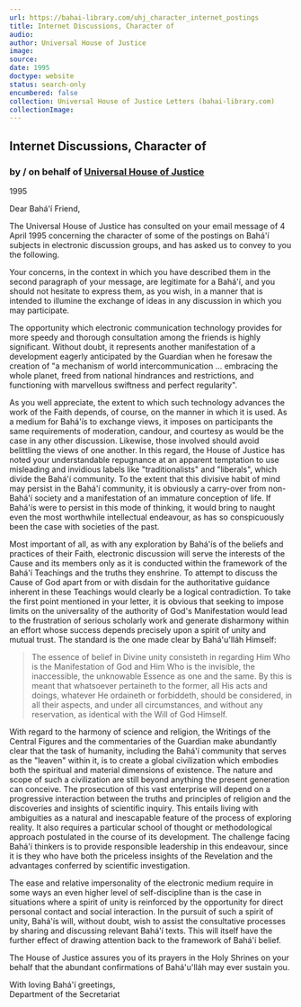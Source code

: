 ```yaml
---
url: https://bahai-library.com/uhj_character_internet_postings
title: Internet Discussions, Character of
audio: 
author: Universal House of Justice
image: 
source: 
date: 1995
doctype: website
status: search-only
encumbered: false
collection: Universal House of Justice Letters (bahai-library.com)
collectionImage: 
---
```



## Internet Discussions, Character of

### by / on behalf of [Universal House of Justice](https://bahai-library.com/author/Universal+House+of+Justice)

1995


Dear Bahá'í Friend,

The Universal House of Justice has consulted on your email message of 4 April 1995 concerning the character of some of the postings on Bahá'í subjects in electronic discussion groups, and has asked us to convey to you the following.

Your concerns, in the context in which you have described them in the second paragraph of your message, are legitimate for a Bahá'í, and you should not hesitate to express them, as you wish, in a manner that is intended to illumine the exchange of ideas in any discussion in which you may participate.

The opportunity which electronic communication technology provides for more speedy and thorough consultation among the friends is highly significant. Without doubt, it represents another manifestation of a development eagerly anticipated by the Guardian when he foresaw the creation of "a mechanism of world intercommunication ... embracing the whole planet, freed from national hindrances and restrictions, and functioning with marvellous swiftness and perfect regularity".

As you well appreciate, the extent to which such technology advances the work of the Faith depends, of course, on the manner in which it is used. As a medium for Bahá'ís to exchange views, it imposes on participants the same requirements of moderation, candour, and courtesy as would be the case in any other discussion. Likewise, those involved should avoid belittling the views of one another. In this regard, the House of Justice has noted your understandable repugnance at an apparent temptation to use misleading and invidious labels like "traditionalists" and "liberals", which divide the Bahá'í community. To the extent that this divisive habit of mind may persist in the Bahá'í community, it is obviously a carry-over from non-Bahá'í society and a manifestation of an immature conception of life. If Bahá'ís were to persist in this mode of thinking, it would bring to naught even the most worthwhile intellectual endeavour, as has so conspicuously been the case with societies of the past.

Most important of all, as with any exploration by Bahá'ís of the beliefs and practices of their Faith, electronic discussion will serve the interests of the Cause and its members only as it is conducted within the framework of the Bahá'í Teachings and the truths they enshrine. To attempt to discuss the Cause of God apart from or with disdain for the authoritative guidance inherent in these Teachings would clearly be a logical contradiction. To take the first point mentioned in your letter, it is obvious that seeking to impose limits on the universality of the authority of God's Manifestation would lead to the frustration of serious scholarly work and generate disharmony within an effort whose success depends precisely upon a spirit of unity and mutual trust. The standard is the one made clear by Bahá'u'lláh Himself:

> The essence of belief in Divine unity consisteth in regarding Him Who is the Manifestation of God and Him Who is the invisible, the inaccessible, the unknowable Essence as one and the same. By this is meant that whatsoever pertaineth to the former, all His acts and doings, whatever He ordaineth or forbiddeth, should be considered, in all their aspects, and under all circumstances, and without any reservation, as identical with the Will of God Himself.

With regard to the harmony of science and religion, the Writings of the Central Figures and the commentaries of the Guardian make abundantly clear that the task of humanity, including the Bahá'í community that serves as the "leaven" within it, is to create a global civilization which embodies both the spiritual and material dimensions of existence. The nature and scope of such a civilization are still beyond anything the present generation can conceive. The prosecution of this vast enterprise will depend on a progressive interaction between the truths and principles of religion and the discoveries and insights of scientific inquiry. This entails living with ambiguities as a natural and inescapable feature of the process of exploring reality. It also requires a particular school of thought or methodological approach postulated in the course of its development. The challenge facing Bahá'í thinkers is to provide responsible leadership in this endeavour, since it is they who have both the priceless insights of the Revelation and the advantages conferred by scientific investigation.

The ease and relative impersonality of the electronic medium require in some ways an even higher level of self-discipline than is the case in situations where a spirit of unity is reinforced by the opportunity for direct personal contact and social interaction. In the pursuit of such a spirit of unity, Bahá'ís will, without doubt, wish to assist the consultative processes by sharing and discussing relevant Bahá'í texts. This will itself have the further effect of drawing attention back to the framework of Bahá'í belief.

The House of Justice assures you of its prayers in the Holy Shrines on your behalf that the abundant confirmations of Bahá'u'lláh may ever sustain you.

With loving Bahá'í greetings,  
Department of the Secretariat